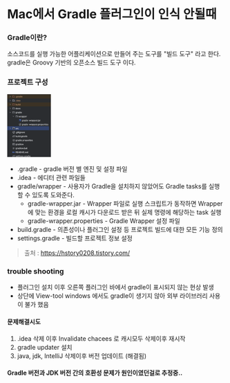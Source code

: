 # Mac에서 Gradle 플러그인이 인식 안될때

### Gradle이란?

소스코드를 실행 가능한 어플리케이션으로 만들어 주는 도구를 "빌드 도구" 라고 한다.
gradle은 Groovy 기반의 오픈소스 빌드 도구 이다.

### 프로젝트 구성

<img src="https://github.com/KWAK-JINHO/TIL/blob/main/Tools/img/gradle_recognition_issue2.png"  width="20%" height="20%"/>

- .gradle - gradle 버전 별 엔진 및 설정 파일
- .idea - 에디터 관련 파일들
- gradle/wrapper - 사용자가 Gradle을 설치하지 않았어도 Gradle tasks를 실행할 수 있도록 도와준다.
    - gradle-wrapper.jar - Wrapper 파일로 실행 스크립트가 동작하면 Wrapper에 맞는 환경을 로컬 캐시가 다운로드 받은 뒤 실제 명령에 해당하는
      task 실행
    - gradle-wrapper.properties - Gradle Wrapper 설정 파일
- build.gradle - 의존성이나 플러그인 설정 등 프로젝트 빌드에 대한 모든 기능 정의
- settings.gradle - 빌드할 프로젝트 정보 설정

> 출처 : https://hstory0208.tistory.com/

### trouble shooting

- 플러그인 설치 이후 오른쪽 플러그인 바에서 gradle이 표시되지 않는 현상 발생
- 상단에 View-tool windows 에서도 gradle이 생기지 않아 외부 라이브러리 사용이 불가 했음

#### 문제해결시도

1. .idea 삭제 이후 Invalidate chacees 로 캐시모두 삭제이후 재시작
2. gradle updater 설치
3. java, jdk, IntelliJ 삭제이후 버전 업데이트 (해결됨)

#### Gradle 버전과 JDK 버전 간의 호환성 문제가 원인이였던걸로 추정중..